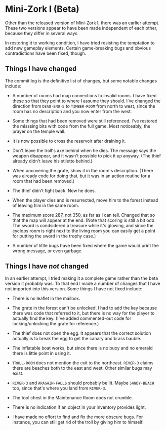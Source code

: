 # Mini-Zork I (Beta)

Other than the released version of Mini-Zork I, there was an earlier
attempt. These two versions appear to have been made independent of
each other, because they differ in several ways.

In restoring it to working condition, I have tried resisting the
temptation to add new gameplay elements. Certain game-breaking bugs
and obvious contradictions have been fixed, though.

## Things I have changed

The commit log is the definitive list of changes, but some notable
changes include:

* A number of rooms had map connections to invalid rooms. I have fixed
  these so that they point to where I assume they should. I've changed
  the direction from ```DEAD-END-5``` to ```TIMBER-ROOM``` from north
  to west, since the room has no description and you now enter from
  the west.

* Some things that had been removed were still referenced. I've
  restored the misssing bits with code from the full game. Most
  noticeably, the prayer on the temple wall.

* It is now possible to cross the reservoir after draining it.

* Don't leave the troll's axe behind when he dies. The message says
  the weapon disappear, and it wasn't possible to pick it up anyway.
  (The thief already didn't leave his stiletto behind.)

* When uncovering the grate, show it in the room's description. (There
  was already code for doing that, but it was in an action routine for
  a room that had been removed.)

* The thief didn't fight back. Now he does.

* When the player dies and is resurrected, move him to the forest
  instead of leaving him in the same room.

* The maximum score 287, not 350, as far as I can tell. Changed that
  so that the map will appear at the end. (Note that scoring is still
  a bit odd. The sword is condsidered a treasure while it's glowing,
  and since the cyclops room is right next to the living room you can
  easily get a point for putting the sword in the trophy case.)

* A number of little bugs have been fixed where the game would print
  the wrong message, or even garbage.

## Things I have *not* changed

In an earlier attempt, I tried making it a complete game rather than the beta version it probably was. To that end I made a number of changes that I have not imported into this version. Some things I have not fixed include:

* There is no leaflet in the mailbox.

* The grate in the forest can't be unlocked. I had to add the key
  because there was code that referred to it, but there is no way for
  the player to actually find the key. (I've added commented-out code
  for locking/unlocking the grate for reference.)

* The thief does not open the egg. It appears that the correct
  solution actually is to break the egg to get the canary and brass
  bauble.

* The inflatable boat works, but since there is no buoy and no emerald
  there is little point in using it.

* ```TROLL-ROOM``` does not mention the exit to the northeast.
  ```RIVER-3``` claims there are beaches both to the east and west.
  Other similar bugs may exist.

* ```RIVER-3``` and ```ARAGAIN-FALLS``` should probably be lit. Maybe
  ```SANDY-BEACH``` too, since that's where you land from
  ```RIVER-3```.

* The tool chest in the Maintenance Room does not crumble.

* There is no indication if an object in your inventory provides
  light.

* I have made no effort to find and fix the more obscure bugs. For
  instance, you can still get rid of the troll by giving him to
  himself.

